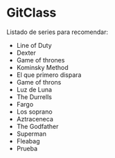 # GitClass

Listado de series para recomendar:

- Line of Duty
- Dexter
- Game of thrones
- Kominsky Method
- El que primero dispara
- Game of throns
- Luz de Luna
- The Durrells
- Fargo
- Los soprano
- Aztraceneca
- The Godfather
- Superman
- Fleabag
- Prueba
